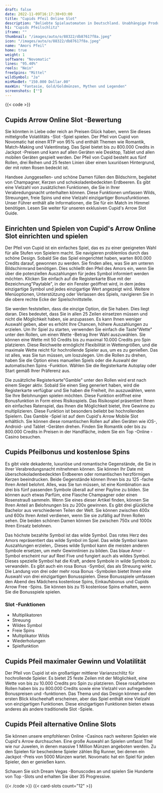 ```yaml
---
draft: false
date: 2022-11-09T16:17:38+03:00
title: "Cupids Pfeil Online Slot"
description: "Beliebte Spielautomaten in Deutschland. Unabhängige Produktbewertungen und exklusive Anmeldeangebote. Jetzt spielen!"
h1: "Cupids Pfeilschlitz"
iframe: ""
thumbnail: "/images/auto/o/88322/db87617f8a.jpeg"
icon: "/images/auto/o/88322/db87617f8a.jpeg"
name: "Amors Pfeil"
home: true
weight: 1
software: "Novomatic"
lines: "95.40%"
reels: "Nein"
freeSpins: "Mittel"
wildSymbol: "Ja"
minMaxBet: "150.000 Dollar.00"
maxWin: "Fantasie, Gold/Goldmünzen, Mythen und Legenden"
screenshots: [""]
---
```


{{< code >}}<h2>Cupids Arrow Online Slot -Bewertung</h2><p>Sie könnten in Liebe oder reich an Preisen Glück haben, wenn Sie dieses mittelgroße Volatilitäts -Slot -Spiel spielen. Der Pfeil von Cupid von Novomatic hat einen RTP von 95% und enthält Themen wie Romantik, Match-Making und Valentinstag. Das Spiel bietet bis zu 800.000 Credits in Jackpot -Preisen und kann auf allen Geräten wie Desktop, Tablet und allen mobilen Geräten gespielt werden. Der Pfeil von Cupid besteht aus fünf Rollen, drei Reihen und 25 festen Linien über einen luxuriösen Hintergrund, der mit roten Rosen bedeckt ist.</p><p>Handsee Junggesellen- und schöne Damen füllen den Bildschirm, begleitet von Champagner, Kerzen und schokoladenbedeckten Erdbeeren. Es gibt eine Vielzahl von zusätzlichen Funktionen, die Sie in Ihrer Verabredungsnacht unterhalten können. Diese Funktionen umfassen Wilds, Streuungen, freie Spins und eine Vielzahl einzigartiger Bonusfunktionen. Unser Führer enthält alle Informationen, die Sie für ein Match im Himmel benötigen. Lesen Sie weiter für unseren exklusiven Cupid's Arrow Slot Guide.</p><h2>Einrichten und Spielen von Cupid's Arrow Online Slot einrichten und spielen</h2><p>Der Pfeil von Cupid ist ein einfaches Spiel, das es zu einer geeigneten Wahl für alle Stufen von Spielern macht. Sie navigieren problemlos durch das schöne Design. Sobald Sie das Spiel eingerichtet haben, warten 800.000 Credits darauf, gewonnen zu werden. Sie finden alles, was Sie am unteren Bildschirmrand benötigen. Dies schließt den Pfeil des Amors ein, wenn Sie über die potenziellen Auszahlungen für jedes Symbol informiert werden möchten. Klicken Sie einfach auf die Registerkarte Blue mit der Bezeichnung"Paytable", in der ein Fenster geöffnet wird, in dem jedes einzigartige Symbol und jedes einzigartige Wert angezeigt wird. Weitere Menüoptionen, Unterstützung oder Verlassen des Spiels, navigieren Sie in die obere rechte Ecke der Spielschnittstelle.</p><p>Sie werden feststellen, dass die einzige Option, die Sie haben. Dies liegt daran. Dies bedeutet, dass Sie in allen 25 Zeilen einsetzen müssen und nicht die Möglichkeit haben, sie anzupassen. Es kann Ihnen weniger Auswahl geben, aber es erhöht Ihre Chancen, höhere Auszahlungen zu erzielen. Um Ihr Spiel zu starten, verwenden Sie einfach die Taste"Wette" unter den Rollen, um einen Wette -Betrag Ihrer Wahl auszuwählen. Sie können eine Wette mit 50 Credits bis zu maximal 10.000 Credits pro Spin platzieren. Diese Reichweite ermöglicht Flexibilität in Wettengrößen, und die maximale Wette reicht für hochrollende Spieler aus, um es zu genießen. Das ist alles, was Sie tun müssen, um loszulegen. Um die Rollen zu drehen, haben Sie die Option eines manuellen Spiels oder die Auswahl der automatischen Spins -Funktion. Wählen Sie die Registerkarte Autoplay oder Start gemäß Ihrer Präferenz aus.</p><p>Die zusätzliche Registerkarte"Gamble" unter den Rollen wird erst nach einem Sieger aktiv. Sobald Sie einen Sieg generiert haben, wird die Registerkarte verfügbar und Sie haben die Freiheit, ihn auszuwählen, wenn Sie Ihre Belohnungen spielen möchten. Diese Funktion eröffnet eine Bonusfunktion in Form eines Risikospiels. Das Risikospiel präsentiert Ihnen ein einfaches Ratenspiel, das Ihnen die Möglichkeit bietet, Ihre Gewinne zu multiplizieren. Diese Funktion ist besonders beliebt bei hochrollenden Spielern. Das Gamble -Spiel ist auf dem Cupid's Arrow Mobile Slot erhältlich. Sie können diese romantischen Rollen auf allen Geräten wie iOS-, Android- und Tablet -Geräten drehen. Finden Sie Romantik oder bis zu 800.000 Credits in Preisen in der Handfläche, indem Sie ein Top -Online -Casino besuchen.</p><h2> Cupids Pfeilbonus und kostenlose Spins</h2><p>Es gibt viele dekadente, luxuriöse und romantische Gegenstände, die Sie in Ihrer Verabredungsnacht mitnehmen können. Sie können Ihr Date mit überschokoladenbedeckten Erdbeeren oder romantischen herzförmigen Kerzen beeindrucken. Beide Gegenstände können Ihnen bis zu 125 -fache Ihren Anteil belohnt. Alles, was Sie tun müssen, ist eine Kombination aus drei bis fünf passenden Symbole überall auf einer Payline zu bilden. Sie können auch etwas Parfüm, eine Flasche Champagner oder einen Rosenstrauß sammeln. Wenn Sie eines dieser Artikel finden, können Sie Ihren Anteil an Belohnungen bis zu 200x gewinnen. Es gibt drei glückliche Bachelor aus verschiedenen Teilen der Welt. Sie können zwischen 400x und 600x Ihren Anteil verdienen, wenn Sie sie zufällig auf Ihren Rollen sehen. Die beiden schönen Damen können Sie zwischen 750x und 1000x Ihren Einsatz belohnen.</p><p>Das höchste bezahlte Symbol ist das wilde Symbol. Das rotes Herz des Amors repräsentiert das wilde Symbol im Spiel. Das wilde Symbol kann Auszahlungen erzielen,. Dieses wilde Symbol kann die meisten anderen Symbole ersetzen, um mehr Gewinnlinien zu bilden. Das blaue Amor -Symbol erscheint nur auf Reel Five und fungiert auch als wildes Symbol. Dieses spezielle Symbol hat die Kraft, andere Symbole in wilde Symbole zu verwandeln. Es gibt auch ein rosa Bonus -Symbol, das als Streuung wirkt. Die Landung von drei oder mehr rosa Bonus -Symbolen bietet Ihnen eine Auswahl von drei einzigartigen Bonusspielen. Diese Bonusspiele umfassen den Abend des Mädchens kostenlose Spins, Einkaufsbonus und Cupids Arrow Free -Spins. Sie können bis zu 15 kostenlose Spins erhalten, wenn Sie die Bonusspiele spielen.</p><h3>
Slot -Funktionen</h3><ul>
<li></span>
Multiplikatoren</li>
<li></span>
Streuung</li>
<li></span>
Wildes Symbol</li>
<li></span>
Freie Spins</li>
<li></span>
Multiplikator Wilds</li>
<li></span>
Wiederholungen</li>
<li></span>
Spielfunktion</li></ul><h2>Cupids Pfeil maximaler Gewinn und Volatilität</h2><p>Der Pfeil von Cupid ist ein großartiger mittlerer Varianzschlitz für hochrollende Spieler. Es bietet 25 feste Zeilen mit der Möglichkeit, eine Wette von bis zu 10.000 Credits pro Spin zu platzieren. Diese rosafarbenen Rollen haben bis zu 800.000 Credits sowie eine Vielzahl von aufregenden Bonuspreisen und -funktionen. Das Thema und das Design können auf den ersten Blick klischeehaft erscheinen, aber das Spiel enthält eine Vielzahl von einzigartigen Funktionen. Diese einzigartigen Funktionen bieten etwas anderes als andere traditionelle Slot -Spiele.</p><h2>Cupids Pfeil alternative Online Slots</h2><p> Sie können unsere empfohlenen Online -Casinos nach weiteren Spielen wie Cupid's Arrow durchsuchen. Eine große Auswahl an Spielen umfasst Titel wie nur Juwelen, in denen massive 1 Million Münzen angeboten werden. Zu den Spielen für bescheidene Spieler zählen Big Runner, bei denen ein Jackpot -Preis von 5000 Münzen wartet. Novomatic hat ein Spiel für jeden Spieler, den er genießen kann.</p><p>
Schauen Sie sich Dream Vegas -Bonuscodes an und spielen Sie Hunderte von Top -Slots und erhalten Sie über 35 Progressive.</p>{{< /code >}}
 {{< card-slots count="12" >}}